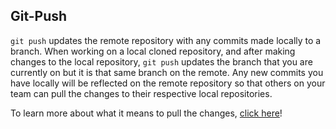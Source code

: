 ## Git-Push

`git push` updates the remote repository with any commits made locally to a branch. When working on a local cloned repository, and after making changes to the local repository, `git push` updates the branch that you are currently on but it is that same branch on the remote. Any new commits you have locally will be reflected on the remote repository so that others on your team can pull the changes to their respective local repositories.


To learn more about what it means to pull the changes, [click here](/Sections/Pull.md)!



